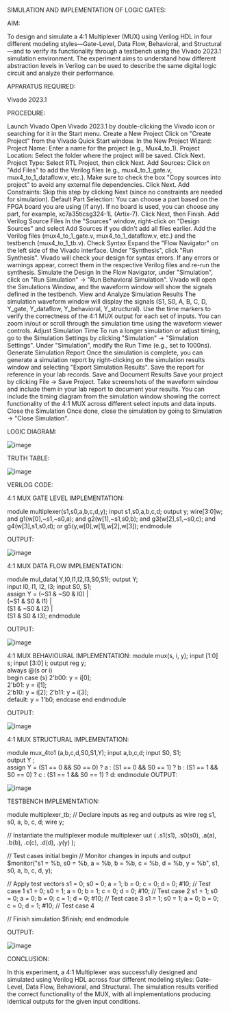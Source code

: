 SIMULATION AND IMPLEMENTATION OF LOGIC GATES:

AIM:

To design and simulate a 4:1 Multiplexer (MUX) using Verilog HDL in four different modeling styles—Gate-Level, Data Flow, Behavioral, and Structural—and to verify its functionality through a testbench using the Vivado 2023.1 simulation environment. The experiment aims to understand how different abstraction levels in Verilog can be used to describe the same digital logic circuit and analyze their performance.

APPARATUS REQUIRED:

Vivado 2023.1

PROCEDURE:

Launch Vivado Open Vivado 2023.1 by double-clicking the Vivado icon or searching for it in the Start menu.
Create a New Project Click on "Create Project" from the Vivado Quick Start window. In the New Project Wizard: Project Name: Enter a name for the project (e.g., Mux4_to_1). Project Location: Select the folder where the project will be saved. Click Next. Project Type: Select RTL Project, then click Next. Add Sources: Click on "Add Files" to add the Verilog files (e.g., mux4_to_1_gate.v, mux4_to_1_dataflow.v, etc.). Make sure to check the box "Copy sources into project" to avoid any external file dependencies. Click Next. Add Constraints: Skip this step by clicking Next (since no constraints are needed for simulation). Default Part Selection: You can choose a part based on the FPGA board you are using (if any). If no board is used, you can choose any part, for example, xc7a35ticsg324-1L (Artix-7). Click Next, then Finish.
Add Verilog Source Files In the "Sources" window, right-click on "Design Sources" and select Add Sources if you didn't add all files earlier. Add the Verilog files (mux4_to_1_gate.v, mux4_to_1_dataflow.v, etc.) and the testbench (mux4_to_1_tb.v).
Check Syntax Expand the "Flow Navigator" on the left side of the Vivado interface. Under "Synthesis", click "Run Synthesis". Vivado will check your design for syntax errors. If any errors or warnings appear, correct them in the respective Verilog files and re-run the synthesis.
Simulate the Design In the Flow Navigator, under "Simulation", click on "Run Simulation" → "Run Behavioral Simulation". Vivado will open the Simulations Window, and the waveform window will show the signals defined in the testbench.
View and Analyze Simulation Results The simulation waveform window will display the signals (S1, S0, A, B, C, D, Y_gate, Y_dataflow, Y_behavioral, Y_structural). Use the time markers to verify the correctness of the 4:1 MUX output for each set of inputs. You can zoom in/out or scroll through the simulation time using the waveform viewer controls.
Adjust Simulation Time To run a longer simulation or adjust timing, go to the Simulation Settings by clicking "Simulation" → "Simulation Settings". Under "Simulation", modify the Run Time (e.g., set to 1000ns).
Generate Simulation Report Once the simulation is complete, you can generate a simulation report by right-clicking on the simulation results window and selecting "Export Simulation Results". Save the report for reference in your lab records.
Save and Document Results Save your project by clicking File → Save Project. Take screenshots of the waveform window and include them in your lab report to document your results. You can include the timing diagram from the simulation window showing the correct functionality of the 4:1 MUX across different select inputs and data inputs.
Close the Simulation Once done, close the simulation by going to Simulation → "Close Simulation".

LOGIC DIAGRAM:

![image](https://github.com/user-attachments/assets/d10762e7-f43d-4b4d-ace7-fb73d30ed655)


TRUTH TABLE:

![image](https://github.com/user-attachments/assets/28d99391-bba4-43f2-aaa3-4696e7b50a49)

VERILOG CODE:

4:1 MUX GATE LEVEL IMPLEMENTATION:

module multiplexer(s1,s0,a,b,c,d,y);
input s1,s0,a,b,c,d;
output y;
wire[3:0]w;
and g1(w[0],~s1,~s0,a);
and g2(w[1],~s1,s0,b);
and g3(w[2],s1,~s0,c);
and g4(w[3],s1,s0,d);
or g5(y,w[0],w[1],w[2],w[3]);
endmodule

OUTPUT:

![image](https://github.com/user-attachments/assets/4315f9cd-1422-4f1e-a9fd-8c0afb94c701)

4:1 MUX DATA FLOW IMPLEMENTATION:

module mul_data( Y,I0,I1,I2,I3,S0,S1);
output Y;       
input I0, I1, I2, I3;
input S0, S1;     
assign Y = (~S1 & ~S0 & I0) |  
          (~S1 & S0 & I1)  |  
           (S1 & ~S0 & I2)  |  
           (S1 & S0 & I3);
endmodule

OUTPUT:

![image](https://github.com/user-attachments/assets/9fd618b4-1a5b-4705-9b68-8f861ac66fcd)

4:1 MUX BEHAVIOURAL IMPLEMENTATION:
module mux(s, i, y);
input [1:0] s;
input [3:0] i;
output reg y;  
always @(s or i)  
begin
 case (s)
        2'b00: y = i[0];  
        2'b01: y = i[1];   
        2'b10: y = i[2];
        2'b11: y = i[3];  
        default: y = 1'b0;
    endcase
end
endmodule

OUTPUT:

![image](https://github.com/user-attachments/assets/618c383e-b046-4c26-aac8-c9cd92657106)

4:1 MUX STRUCTURAL IMPLEMENTATION:

module mux_4to1 (a,b,c,d,S0,S1,Y);
input a,b,c,d;
input  S0, S1;       
output  Y ;          
assign Y = (S1 == 0 && S0 == 0) ? a :
 (S1 == 0 && S0 == 1) ? b :
(S1 == 1 && S0 == 0) ? c :
(S1 == 1 && S0 == 1) ? d:
endmodule
OUTPUT:

![image](https://github.com/user-attachments/assets/7b7c4de8-7362-42b5-81ec-91a6e04a3b0b)

TESTBENCH IMPLEMENTATION:

module multiplexer_tb;
 // Declare inputs as reg and outputs as wire
 reg s1, s0, a, b, c, d;
 wire y;

 // Instantiate the multiplexer module
 multiplexer uut (
   .s1(s1), 
   .s0(s0), 
   .a(a), 
   .b(b), 
   .c(c), 
   .d(d), 
   .y(y)
 );

 // Test cases
 initial begin
   // Monitor changes in inputs and output
   $monitor("s1 = %b, s0 = %b, a = %b, b = %b, c = %b, d = %b, y = %b", s1, s0, a, b, c, d, y);
   
   // Apply test vectors
   s1 = 0; s0 = 0; a = 1; b = 0; c = 0; d = 0; #10;  // Test case 1
   s1 = 0; s0 = 1; a = 0; b = 1; c = 0; d = 0; #10;  // Test case 2
   s1 = 1; s0 = 0; a = 0; b = 0; c = 1; d = 0; #10;  // Test case 3
   s1 = 1; s0 = 1; a = 0; b = 0; c = 0; d = 1; #10;  // Test case 4
   
   // Finish simulation
   $finish;
 end
endmodule

OUTPUT:

![image](https://github.com/user-attachments/assets/8e1cf7e8-2646-49e5-b6a1-ccef2cd26bbe)

CONCLUSION:

In this experiment, a 4:1 Multiplexer was successfully designed and simulated using Verilog HDL across four different modeling styles: Gate-Level, Data Flow, Behavioral, and Structural. The simulation results verified the correct functionality of the MUX, with all implementations producing identical outputs for the given input conditions.



  
